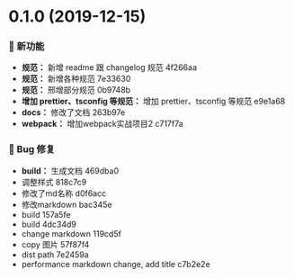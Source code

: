 # 0.1.0 (2019-12-15)

### 🌟 新功能

* **规范：** 新增 readme 跟 changelog 规范 4f266aa
* **规范：** 新增各种规范 7e33630
* **规范：** 邢增部分规范 0b9748b
* **增加 prettier、tsconfig 等规范：** 增加 prettier、tsconfig 等规范 e9e1a68
* **docs：** 修改了文档 263b97e
* **webpack：** 增加webpack实战项目2 c717f7a


### 🐛 Bug 修复

* **build：** 生成文档 469dba0
* 调整样式 818c7c9
* 修改了md名称 d0f6acc
* 修改markdown bac345e
* build 157a5fe
* build 4dc34d9
* change markdown 119cd5f
* copy 图片 57f87f4
* dist path 7e2459a
* performance markdown change, add title c7b2e2e



